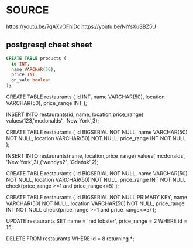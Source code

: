 # SOURCE

https://youtu.be/7qAXvOFhlDc
https://youtu.be/NjYsXuSBZ5U


## postgresql cheet sheet

```sql
CREATE TABLE products (
  id INT,
  name VARCHAR(50),
  price INT,
  on_sale boolean
);
```

CREATE TABLE restaurants (
  id INT,
  name VARCHAR(50),
  location VARCHAR(50),
  price_range INT
);

INSERT INTO restaurants(id, name, location,price_range) values(123,'mcdonalds', 'New York',3);

CREATE TABLE restaurants (
  id BIGSERIAL NOT NULL,
  name VARCHAR(50) NOT NULL,
  location VARCHAR(50) NOT NULL,
  price_range INT NOT NULL
);


INSERT INTO restaurants(name, location,price_range) values('mcdonalds', 'New York',3),('wendys2', 'Gdańsk',2);

CREATE TABLE restaurants (
  id BIGSERIAL NOT NULL,
  name VARCHAR(50) NOT NULL,
  location VARCHAR(50) NOT NULL,
  price_range INT NOT NULL check(price_range >=1 and price_range<=5)
);

CREATE TABLE restaurants (
  id BIGSERIAL NOT NULL PRIMARY KEY,
  name VARCHAR(50) NOT NULL,
  location VARCHAR(50) NOT NULL,
  price_range INT NOT NULL check(price_range >=1 and price_range<=5)
);

UPDATE restaurants SET name = 'red lobster', price_range = 2 WHERE id = 15;

DELETE FROM restaurants WHERE id = 8 returning *;